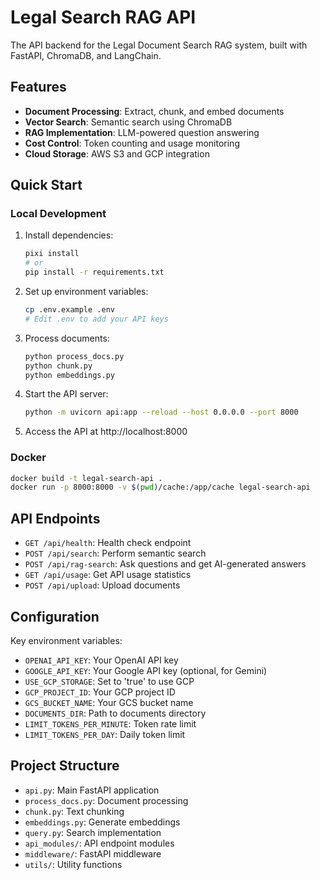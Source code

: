 # Legal Search RAG API

The API backend for the Legal Document Search RAG system, built with FastAPI, ChromaDB, and LangChain.

## Features

- **Document Processing**: Extract, chunk, and embed documents
- **Vector Search**: Semantic search using ChromaDB
- **RAG Implementation**: LLM-powered question answering
- **Cost Control**: Token counting and usage monitoring
- **Cloud Storage**: AWS S3 and GCP integration

## Quick Start

### Local Development

1. Install dependencies:
   ```bash
   pixi install
   # or
   pip install -r requirements.txt
   ```

2. Set up environment variables:
   ```bash
   cp .env.example .env
   # Edit .env to add your API keys
   ```

3. Process documents:
   ```bash
   python process_docs.py
   python chunk.py
   python embeddings.py
   ```

4. Start the API server:
   ```bash
   python -m uvicorn api:app --reload --host 0.0.0.0 --port 8000
   ```

5. Access the API at http://localhost:8000

### Docker

```bash
docker build -t legal-search-api .
docker run -p 8000:8000 -v $(pwd)/cache:/app/cache legal-search-api
```

## API Endpoints

- `GET /api/health`: Health check endpoint
- `POST /api/search`: Perform semantic search
- `POST /api/rag-search`: Ask questions and get AI-generated answers
- `GET /api/usage`: Get API usage statistics
- `POST /api/upload`: Upload documents

## Configuration

Key environment variables:

- `OPENAI_API_KEY`: Your OpenAI API key
- `GOOGLE_API_KEY`: Your Google API key (optional, for Gemini)
- `USE_GCP_STORAGE`: Set to 'true' to use GCP
- `GCP_PROJECT_ID`: Your GCP project ID
- `GCS_BUCKET_NAME`: Your GCS bucket name
- `DOCUMENTS_DIR`: Path to documents directory
- `LIMIT_TOKENS_PER_MINUTE`: Token rate limit
- `LIMIT_TOKENS_PER_DAY`: Daily token limit

## Project Structure

- `api.py`: Main FastAPI application
- `process_docs.py`: Document processing
- `chunk.py`: Text chunking
- `embeddings.py`: Generate embeddings
- `query.py`: Search implementation
- `api_modules/`: API endpoint modules
- `middleware/`: FastAPI middleware
- `utils/`: Utility functions
